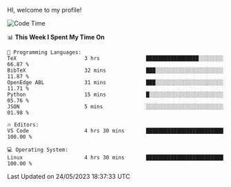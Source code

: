 HI, welcome to my profile!
<!--START_SECTION:waka-->
![Code Time](http://img.shields.io/badge/Code%20Time-845%20hrs%2055%20mins-blue)

📊 **This Week I Spent My Time On** 

```text
💬 Programming Languages: 
TeX                      3 hrs               █████████████████░░░░░░░░   66.87 % 
BibTeX                   32 mins             ███░░░░░░░░░░░░░░░░░░░░░░   11.87 % 
OpenEdge ABL             31 mins             ███░░░░░░░░░░░░░░░░░░░░░░   11.71 % 
Python                   15 mins             █░░░░░░░░░░░░░░░░░░░░░░░░   05.76 % 
JSON                     5 mins              ░░░░░░░░░░░░░░░░░░░░░░░░░   01.98 % 

🔥 Editors: 
VS Code                  4 hrs 30 mins       █████████████████████████   100.00 % 

💻 Operating System: 
Linux                    4 hrs 30 mins       █████████████████████████   100.00 % 
```


 Last Updated on 24/05/2023 18:37:33 UTC
<!--END_SECTION:waka-->
